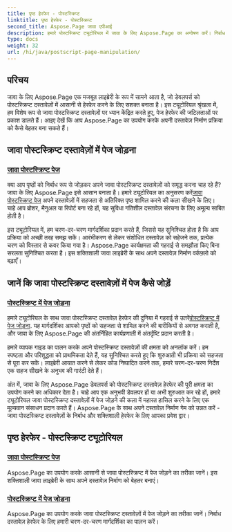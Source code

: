 ```yaml
---
title: पृष्ठ हेरफेर - पोस्टस्क्रिप्ट
linktitle: पृष्ठ हेरफेर - पोस्टस्क्रिप्ट
second_title: Aspose.Page जावा एपीआई
description: हमारे पोस्टस्क्रिप्ट ट्यूटोरियल में जावा के लिए Aspose.Page का अन्वेषण करें। निर्बाध हेरफेर के लिए चरण-दर-चरण मार्गदर्शन के साथ आसानी से अपने जावा पोस्टस्क्रिप्ट डॉक्स में पेज जोड़ें।
type: docs
weight: 32
url: /hi/java/postscript-page-manipulation/
---
```


## परिचय

जावा के लिए Aspose.Page एक मजबूत लाइब्रेरी के रूप में सामने आता है, जो डेवलपर्स को पोस्टस्क्रिप्ट दस्तावेज़ों में आसानी से हेरफेर करने के लिए सशक्त बनाता है। इस ट्यूटोरियल श्रृंखला में, हम विशेष रूप से जावा पोस्टस्क्रिप्ट दस्तावेज़ों पर ध्यान केंद्रित करते हुए, पेज हेरफेर की जटिलताओं पर प्रकाश डालते हैं। आइए देखें कि आप Aspose.Page का उपयोग करके अपनी दस्तावेज़ निर्माण प्रक्रिया को कैसे बेहतर बना सकते हैं।

## जावा पोस्टस्क्रिप्ट दस्तावेज़ों में पेज जोड़ना

### [जावा पोस्टस्क्रिप्ट पेज](./add-pages1/)

 क्या आप पृष्ठों को निर्बाध रूप से जोड़कर अपने जावा पोस्टस्क्रिप्ट दस्तावेज़ों को समृद्ध करना चाह रहे हैं? जावा के लिए Aspose.Page इसे आसान बनाता है। हमारे ट्यूटोरियल का अनुसरण करें[जावा पोस्टस्क्रिप्ट पेज](./add-pages1/) अपने दस्तावेज़ों में सहजता से अतिरिक्त पृष्ठ शामिल करने की कला सीखने के लिए। चाहे आप ब्रोशर, मैनुअल या रिपोर्ट बना रहे हों, यह सुविधा गतिशील दस्तावेज़ संरचना के लिए अमूल्य साबित होती है।

इस ट्यूटोरियल में, हम चरण-दर-चरण मार्गदर्शिका प्रदान करते हैं, जिससे यह सुनिश्चित होता है कि आप प्रक्रिया को अच्छी तरह समझ सकें। आरंभीकरण से लेकर संशोधित दस्तावेज़ को सहेजने तक, प्रत्येक चरण को विस्तार से कवर किया गया है। Aspose.Page कार्यक्षमता की गहराई से समझौता किए बिना सरलता सुनिश्चित करता है। इस शक्तिशाली जावा लाइब्रेरी के साथ अपने दस्तावेज़ निर्माण वर्कफ़्लो को बढ़ाएँ।

## जानें कि जावा पोस्टस्क्रिप्ट दस्तावेज़ों में पेज कैसे जोड़ें

### [पोस्टस्क्रिप्ट में पेज जोड़ना](./add-pages2/)

 हमारे ट्यूटोरियल के साथ जावा पोस्टस्क्रिप्ट दस्तावेज़ हेरफेर की दुनिया में गहराई से उतरें[पोस्टस्क्रिप्ट में पेज जोड़ना](./add-pages2/). यह मार्गदर्शिका आपको पृष्ठों को सहजता से शामिल करने की बारीकियों से अवगत कराती है, और जावा के लिए Aspose.Page की अंतर्निहित कार्यप्रणाली में अंतर्दृष्टि प्रदान करती है।

हमारे व्यापक गाइड का पालन करके अपने पोस्टस्क्रिप्ट दस्तावेज़ों की क्षमता को अनलॉक करें। हम स्पष्टता और परिशुद्धता को प्राथमिकता देते हैं, यह सुनिश्चित करते हुए कि शुरुआती भी प्रक्रिया को सहजता से पूरा कर सकें। लाइब्रेरी आयात करने से लेकर कोड निष्पादित करने तक, हमारे चरण-दर-चरण निर्देश एक सहज सीखने के अनुभव की गारंटी देते हैं।

अंत में, जावा के लिए Aspose.Page डेवलपर्स को पोस्टस्क्रिप्ट दस्तावेज़ हेरफेर की पूरी क्षमता का उपयोग करने का अधिकार देता है। चाहे आप एक अनुभवी डेवलपर हों या अभी शुरुआत कर रहे हों, हमारे ट्यूटोरियल जावा पोस्टस्क्रिप्ट दस्तावेज़ों में पेज जोड़ने की कला में महारत हासिल करने के लिए एक मूल्यवान संसाधन प्रदान करते हैं। Aspose.Page के साथ अपने दस्तावेज़ निर्माण गेम को उन्नत करें - जावा पोस्टस्क्रिप्ट दस्तावेज़ों के निर्बाध और शक्तिशाली हेरफेर के लिए आपका प्रवेश द्वार।
## पृष्ठ हेरफेर - पोस्टस्क्रिप्ट ट्यूटोरियल
### [जावा पोस्टस्क्रिप्ट पेज](./add-pages1/)
Aspose.Page का उपयोग करके आसानी से जावा पोस्टस्क्रिप्ट में पेज जोड़ने का तरीका जानें। इस शक्तिशाली जावा लाइब्रेरी के साथ अपने दस्तावेज़ निर्माण को बेहतर बनाएं।
### [पोस्टस्क्रिप्ट में पेज जोड़ना](./add-pages2/)
Aspose.Page का उपयोग करके जावा पोस्टस्क्रिप्ट दस्तावेज़ों में पेज जोड़ने का तरीका जानें। निर्बाध दस्तावेज़ हेरफेर के लिए हमारी चरण-दर-चरण मार्गदर्शिका का पालन करें।